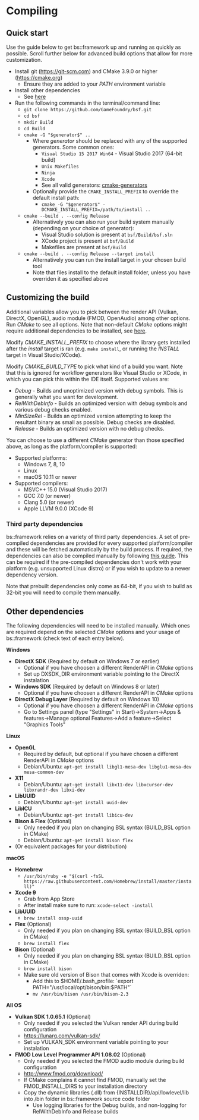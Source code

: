 # Compiling

## Quick start
Use the guide below to get bs::framework up and running as quickly as possible. Scroll further below for advanced build options that allow for more customization.

- Install git (https://git-scm.com) and CMake 3.9.0 or higher (https://cmake.org)
  - Ensure they are added to your *PATH* environment variable
- Install other dependencies
  - See [here](#otherDeps)
- Run the following commands in the terminal/command line:
  - `git clone https://github.com/GameFoundry/bsf.git`
  - `cd bsf`
  - `mkdir Build`
  - `cd Build`
  - `cmake -G "$generator$" ..`
    - Where *$generator$* should be replaced with any of the supported generators. Some common ones:
	  - `Visual Studio 15 2017 Win64` - Visual Studio 2017 (64-bit build)
	  - `Unix Makefiles`
	  - `Ninja`
	  - `Xcode`
	  - See all valid generators: [cmake-generators](https://cmake.org/cmake/help/latest/manual/cmake-generators.7.html)
	- Optionally provide the `CMAKE_INSTALL_PREFIX` to override the default install path:
	  - `cmake -G "$generator$" -DCMAKE_INSTALL_PREFIX=/path/to/install ..`
  - `cmake --build . --config Release`
    - Alternatively you can also run your build system manually (depending on your choice of generator):
	  - Visual Studio solution is present at `bsf/Build/bsf.sln`
	  - XCode project is present at `bsf/Build`
	  - Makefiles are present at `bsf/Build`
  - `cmake --build . --config Release --target install`
	- Alternatively you can run the install target in your chosen build tool
    - Note that files install to the default install folder, unless you have overriden it as specified above
	 
## Customizing the build

Additional variables allow you to pick between the render API (Vulkan, DirectX, OpenGL), audio module (FMOD, OpenAudio) among other options. Run *CMake* to see all options. Note that non-default *CMake* options might require additional dependencies to be installed, see [here](#otherDeps).

Modify *CMAKE_INSTALL_PREFIX* to choose where the library gets installed after the *install* target is ran (e.g. `make install`, or running the *INSTALL* target in Visual Studio/XCode).

Modify *CMAKE_BUILD_TYPE* to pick what kind of a build you want. Note that this is ignored for workflow generators like Visual Studio or XCode, in which you can pick this within the IDE itself. Supported values are:
 - *Debug* - Builds and unoptimized version with debug symbols. This is generally what you want for development.
 - *RelWithDebInfo* - Builds an optimized version with debug symbols and various debug checks enabled.
 - *MinSizeRel* - Builds an optimized version attempting to keep the resultant binary as small as possible. Debug checks are disabled.
 - *Release* - Builds an optimized version with no debug checks.
 
You can choose to use a different *CMake* generator than those specified above, as long as the platform/compiler is supported:  
  - Supported platforms:
    - Windows 7, 8, 10
    - Linux
    - macOS 10.11 or newer
  - Supported compilers:
    - MSVC++ 15.0 (Visual Studio 2017)
    - GCC 7.0 (or newer)
    - Clang 5.0 (or newer)
	- Apple LLVM 9.0.0 (XCode 9)
	
### <a name="dependencies"></a>Third party dependencies
bs::framework relies on a variety of third party dependencies. A set of pre-compiled dependencies are provided for every supported platform/compiler and these will be fetched automatically by the build process. If required, the dependencies can also be compiled manually by following [this guide](dependencies.md). This can be required if the pre-compiled dependencies don't work with your platform (e.g. unsupported Linux distro) or if you wish to update to a newer dependency version.

Note that prebuilt dependencies only come as 64-bit, if you wish to build as 32-bit you will need to compile them manually.

## <a name="otherDeps"></a>Other dependencies
The following dependencies will need to be installed manually. Which ones are required depend on the selected *CMake* options and your usage of bs::framework (check text of each entry below).

**Windows**
  - **DirectX SDK** (Required by default on Windows 7 or earlier)
	- Optional if you have choosen a different RenderAPI in *CMake* options
    - Set up DXSDK_DIR environment variable pointing to the DirectX instalation
  - **Windows SDK** (Required by default on Windows 8 or later)
	- Optional if you have choosen a different RenderAPI in *CMake* options
  - **DirectX Debug Layer** (Required by default on Windows 10)
    - Optional if you have choosen a different RenderAPI in *CMake* options
    - Go to Settings panel (type "Settings" in Start)->System->Apps & features->Manage optional Features->Add a feature->Select "Graphics Tools"
 
**Linux**
  - **OpenGL**
    - Required by default, but optional if you have chosen a different RenderAPI in *CMake* options
    - Debian/Ubuntu: `apt-get install libgl1-mesa-dev libglu1-mesa-dev mesa-common-dev`
  - **X11**
    - Debian/Ubuntu: `apt-get install libx11-dev libxcursor-dev libxrandr-dev libxi-dev`
  - **LibUUID**
    - Debian/Ubuntu: `apt-get install uuid-dev`
  - **LibICU**
    - Debian/Ubuntu: `apt-get install libicu-dev`
  - **Bison & Flex** (Optional)
    - Only needed if you plan on changing BSL syntax (BUILD_BSL option in CMake)
    - Debian/Ubuntu: `apt-get install bison flex`
  - (Or equivalent packages for your distribution)

**macOS**
  - **Homebrew**
    - `/usr/bin/ruby -e "$(curl -fsSL https://raw.githubusercontent.com/Homebrew/install/master/install)"`
  - **Xcode 9**
    - Grab from App Store
    - After install make sure to run: `xcode-select -install`
  - **LibUUID**
    - `brew install ossp-uuid`
  - **Flex** (Optional)
    - Only needed if you plan on changing BSL syntax (BUILD_BSL option in CMake)
    - `brew install flex`
  - **Bison** (Optional)
    - Only needed if you plan on changing BSL syntax (BUILD_BSL option in CMake)
    - `brew install bison`
    - Make sure old version of Bison that comes with Xcode is overriden:
      - Add this to $HOME/.bash_profile: `export PATH="/usr/local/opt/bison/bin:$PATH"`
      - `mv /usr/bin/bison /usr/bin/bison-2.3`

**All OS**
  - **Vulkan SDK 1.0.65.1** (Optional) 
    - Only needed if you selected the Vulkan render API during build configuration
    - https://lunarg.com/vulkan-sdk/
    - Set up VULKAN_SDK environment variable pointing to your instalation
  - **FMOD Low Level Programmer API 1.08.02** (Optional)
    - Only needed if you selected the FMOD audio module during build configuration
    - http://www.fmod.org/download/
    - If CMake complains it cannot find FMOD, manually set the FMOD_INSTALL_DIRS to your installation directory 
    - Copy the dynamic libraries (.dll) from {INSTALLDIR}/api/lowlevel/lib into /bin folder in bs::framework source code folder
      - Use logging libraries for the Debug builds, and non-logging for RelWithDebInfo and Release builds
